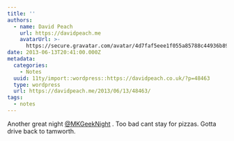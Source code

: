 ```yaml
---
title: ''
authors:
  - name: David Peach
    url: https://davidpeach.me
    avatarUrl: >-
      https://secure.gravatar.com/avatar/4d7faf5eee1f055a85788c44936b8995eaab6dfb004e7854ec747ccb272e91ee?s=96&d=mm&r=g
date: 2013-06-13T20:41:00.000Z
metadata:
  categories:
    - Notes
  uuid: 11ty/import::wordpress::https://davidpeach.co.uk/?p=48463
  type: wordpress
  url: https://davidpeach.me/2013/06/13/48463/
tags:
  - notes
---
```

Another great night [@MKGeekNight](https://twitter.com/MKGeekNight) . Too bad cant stay for pizzas. Gotta drive back to tamworth.